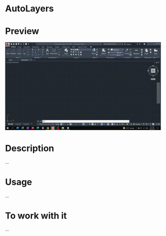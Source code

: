 # AutoLayers
# Preview
<img src="https://github.com/Terry-LT/AutoLayers/blob/master/static.gif"> </img>

# Description
...
# Usage
...
# To work with it
...
